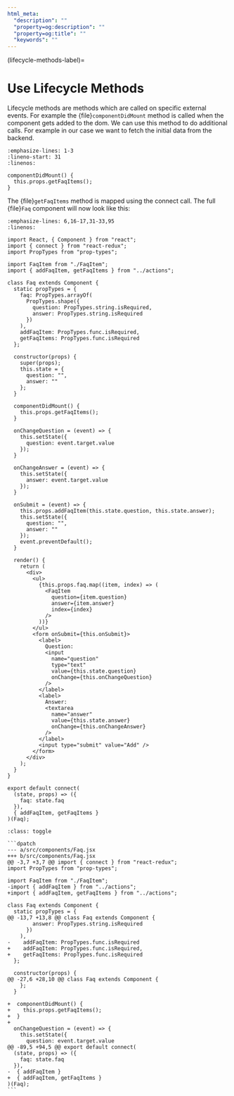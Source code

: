 ```yaml
---
html_meta:
  "description": ""
  "property=og:description": ""
  "property=og:title": ""
  "keywords": ""
---
```


(lifecycle-methods-label)=

# Use Lifecycle Methods

Lifecycle methods are methods which are called on specific external events.
For example the {file}`componentDidMount` method is called when the component gets added to the dom.
We can use this method to do additional calls.
For example in our case we want to fetch the initial data from the backend.

```{code-block} jsx
:emphasize-lines: 1-3
:lineno-start: 31
:linenos:

componentDidMount() {
  this.props.getFaqItems();
}
```

The {file}`getFaqItems` method is mapped using the connect call.
The full {file}`Faq` component will now look like this:

```{code-block} jsx
:emphasize-lines: 6,16-17,31-33,95
:linenos:

import React, { Component } from "react";
import { connect } from "react-redux";
import PropTypes from "prop-types";

import FaqItem from "./FaqItem";
import { addFaqItem, getFaqItems } from "../actions";

class Faq extends Component {
  static propTypes = {
    faq: PropTypes.arrayOf(
      PropTypes.shape({
        question: PropTypes.string.isRequired,
        answer: PropTypes.string.isRequired
      })
    ),
    addFaqItem: PropTypes.func.isRequired,
    getFaqItems: PropTypes.func.isRequired
  };

  constructor(props) {
    super(props);
    this.state = {
      question: "",
      answer: ""
    };
  }

  componentDidMount() {
    this.props.getFaqItems();
  }

  onChangeQuestion = (event) => {
    this.setState({
      question: event.target.value
    });
  }

  onChangeAnswer = (event) => {
    this.setState({
      answer: event.target.value
    });
  }

  onSubmit = (event) => {
    this.props.addFaqItem(this.state.question, this.state.answer);
    this.setState({
      question: "",
      answer: ""
    });
    event.preventDefault();
  }

  render() {
    return (
      <div>
        <ul>
          {this.props.faq.map((item, index) => (
            <FaqItem
              question={item.question}
              answer={item.answer}
              index={index}
            />
          ))}
        </ul>
        <form onSubmit={this.onSubmit}>
          <label>
            Question:
            <input
              name="question"
              type="text"
              value={this.state.question}
              onChange={this.onChangeQuestion}
            />
          </label>
          <label>
            Answer:
            <textarea
              name="answer"
              value={this.state.answer}
              onChange={this.onChangeAnswer}
            />
          </label>
          <input type="submit" value="Add" />
        </form>
      </div>
    );
  }
}

export default connect(
  (state, props) => ({
    faq: state.faq
  }),
  { addFaqItem, getFaqItems }
)(Faq);
```

````{admonition} Differences
:class: toggle

```dpatch
--- a/src/components/Faq.jsx
+++ b/src/components/Faq.jsx
@@ -3,7 +3,7 @@ import { connect } from "react-redux";
import PropTypes from "prop-types";

import FaqItem from "./FaqItem";
-import { addFaqItem } from "../actions";
+import { addFaqItem, getFaqItems } from "../actions";

class Faq extends Component {
  static propTypes = {
@@ -13,7 +13,8 @@ class Faq extends Component {
        answer: PropTypes.string.isRequired
      })
    ),
-    addFaqItem: PropTypes.func.isRequired
+    addFaqItem: PropTypes.func.isRequired,
+    getFaqItems: PropTypes.func.isRequired
  };

  constructor(props) {
@@ -27,6 +28,10 @@ class Faq extends Component {
    };
  }

+  componentDidMount() {
+    this.props.getFaqItems();
+  }
+
  onChangeQuestion = (event) => {
    this.setState({
      question: event.target.value
@@ -89,5 +94,5 @@ export default connect(
  (state, props) => ({
    faq: state.faq
  }),
-  { addFaqItem }
+  { addFaqItem, getFaqItems }
)(Faq);
```
````
